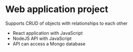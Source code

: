 # Web application project

Supports CRUD of objects with relationships to each other
- React application with JavaScript
- NodeJS API with JavaScript
- API can access a Mongo database
